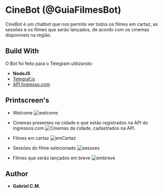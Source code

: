 # CineBot (@GuiaFilmesBot)
CineBot é um chatbot que nos permite ver todos os filmes em cartaz, as sessões e os filmes que serão lançados, de acordo com os cinemas disponiveis na região.

## Build With
O Bot foi feito para o Telegram utilizando: 
* **NodeJS**
* [Telegraf.js](https://telegraf.js.org/)
* [API Ingresso.com](https://www.ingresso.com/sao-paulo/home/)

## Printscreen's 
* Welcome 
![welcome](https://user-images.githubusercontent.com/36762964/62151716-55e08100-b2d7-11e9-92d9-eb8f7533945e.PNG)

* Cinemas presentes na cidade e que estão registrados na API do ingressos.com
![Cinemas da cidade, cadastrados na API.](https://user-images.githubusercontent.com/36762964/58385972-370bf880-7fcf-11e9-9481-3d95a2ec0aa5.png)

* Filmes em cartaz
![emCartaz](https://user-images.githubusercontent.com/36762964/62151694-4d884600-b2d7-11e9-96f3-a8320eb8f9fe.PNG)

* Sessões do filme selecionado 
![sessoes](https://user-images.githubusercontent.com/36762964/62151706-51b46380-b2d7-11e9-820c-dc0f0286ba34.PNG)

* Filmes que serão lançados em breve
![embreve](https://user-images.githubusercontent.com/36762964/62151590-09954100-b2d7-11e9-82ee-2b1b5be65894.PNG)

## Author
* **Gabriel C.M.**
